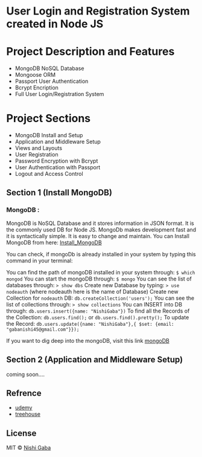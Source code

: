 # User Login and Registration System created in Node JS


# Project Description and Features

* MongoDB NoSQL Database
* Mongoose ORM
* Passport User Authentication
* Bcrypt Encription
* Full User Login/Registration System


# Project Sections

* MongoDB Install and Setup
* Application and Middleware Setup
* Views and Layouts
* User Registration
* Password Encryption with Bcrypt
* User Authentication with Passport
* Logout and Access Control


## Section 1 (Install MongoDB)

### MongoDB :

MongoDB is NoSQL Database and it stores information in JSON format. It is the commonly used DB for Node JS.
MongoDb makes development fast and it is syntactically simple. It is easy to change and maintain.
You  can Install MongoDB from here: [Install_MongoDB](https://docs.mongodb.com/manual/installation/)

You can check, if mongoDb is already installed in your system by typing this command in your terminal: 

You can find the path of mongoDB installed in your system through: ```$ which mongod``` 
You can start the mongoDB through: ```$ mongo```
You can see the list of databases through: ```> show dbs```
Create new Database by typing: ```> use nodeauth``` (where nodeauth here is the name of Database)
Create new Collection for ```nodeauth``` DB: ```db.createCollection('users');```
You can see the list of collections through: ```> show collections```
You can INSERT into DB through: ```db.users.insert({name: "NishiGaba"})```
To find all the Records of the Collection: ```db.users.find();``` or ```db.users.find().pretty();```
To update the Record: ```db.users.update({name: "NishiGaba"},{ $set: {email: "gabanishi45@gmail.com"}});```

If you want to dig deep into the mongoDB, visit this link [mongoDB](https://docs.mongodb.com/?_ga=2.25510269.1120633829.1507739544-13259898.1499097785)

## Section 2 (Application and Middleware Setup)

coming soon....


## Refrence 

* [udemy](https://www.udemy.com/)
* [treehouse](https://teamtreehouse.com/home)


## License

MIT © [Nishi Gaba](https://github.com/NishiGaba)



